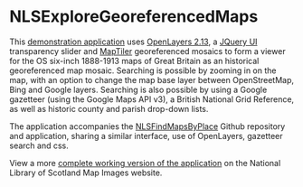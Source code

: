 NLSExploreGeoreferencedMaps
===========================

This <a href="http://geo.nls.uk/maps/dev/sixinchexplore/index.html">demonstration application</a> uses <a href="http://dev.openlayers.org/releases/OpenLayers-2.13.1/">OpenLayers 2.13</a>, a <a href="http://jqueryui.com/">JQuery UI</a> transparency slider and <a href="http://www.maptiler.com/">MapTiler</a> georeferenced mosaics to form a viewer for the OS six-inch 1888-1913 maps of Great Britain as an historical georeferenced map mosaic. Searching is possible by zooming in on the map, with an option to change the map base layer between OpenStreetMap, Bing and Google layers. Searching is also possible by using a Google gazetteer (using the Google Maps API v3), a British National Grid Reference, as well as historic county and parish drop-down lists. 

The application accompanies the <a href="https://github.com/NationalLibraryOfScotland/NLSFindMapsByPlace">NLSFindMapsByPlace</a> Github repository and application, sharing a similar interface, use of OpenLayers, gazetteer search and css.

View a more <a href="http://maps.nls.uk/geo/explore/">complete working version of the application</a> on the National Library of Scotland Map Images website.
